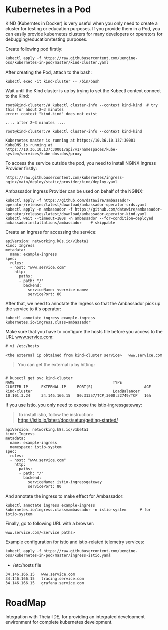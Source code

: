 # Kubernetes in a Pod

KIND (Kuberntes in Docker) is very useful when you only need to create a cluster for testing or education purposes. If you provide them in a Pod, you can easily provide kubernetes clusters for many developers or operators for debugging/education/testing purposes. 

Create following pod firstly:
```
kubectl apply -f https://raw.githubusercontent.com/uengine-oss/kubernetes-in-pod/master/kind-cluster.yaml
```

After creating the Pod, attach to the bash:
```
kubectl exec -it kind-cluster -- /bin/bash
```

Wait until the Kind cluster is up by trying to set the Kubectl context connect to the Kind:
```
root@kind-cluster:/# kubectl cluster-info --context kind-kind  # try this for about 2~3 minutes
error: context "kind-kind" does not exist

.... after 2~3 minutes .... 

root@kind-cluster:/# kubectl cluster-info --context kind-kind

Kubernetes master is running at https://10.36.10.137:30001
KubeDNS is running at https://10.36.10.137:30001/api/v1/namespaces/kube-system/services/kube-dns:dns/proxy

```

To access the service outside the pod, you need to install NGINX Ingress Provider firstly:  
```
https://raw.githubusercontent.com/kubernetes/ingress-nginx/main/deploy/static/provider/kind/deploy.yaml

```

Ambassador Ingress Provider can be used on behalf of the NGINX:
```
kubectl apply -f https://github.com/datawire/ambassador-operator/releases/latest/download/ambassador-operator-crds.yaml
kubectl apply -n ambassador -f https://github.com/datawire/ambassador-operator/releases/latest/download/ambassador-operator-kind.yaml
kubectl wait --timeout=180s -n ambassador --for=condition=deployed ambassadorinstallations/ambassador    # skippable
```

Create an Ingress for accessing the service:
```
apiVersion: networking.k8s.io/v1beta1
kind: Ingress
metadata:
  name: example-ingress
spec:
  rules:
  - host: "www.service.com"
    http:
      paths:
      - path: "/"
        backend:
          serviceName: <service name>
          servicePort: 80
```

After that, we need to annotate the Ingress so that the Ambassador pick up the service to it's operator:

```
kubectl annotate ingress example-ingress kubernetes.io/ingress.class=ambassador
```

Make sure that you have to configure the hosts file before you access to the URL www.service.com:


```
# vi /etc/hosts

<the external ip obtained from kind-cluster service>   www.service.com   
```
> You can get the external ip by hitting:  
```

# kubectl get svc kind-cluster
NAME                                            TYPE           CLUSTER-IP      EXTERNAL-IP     PORT(S)                       AGE
kind-cluster                                    LoadBalancer   10.101.3.24     34.146.166.15   80:31357/TCP,3000:32749/TCP   16h
```

If you use Istio, you only need to expose the istio-ingressgateway:
> To install istio, follow the instruction: https://istio.io/latest/docs/setup/getting-started/
```
apiVersion: networking.k8s.io/v1beta1
kind: Ingress
metadata:
  name: example-ingress
  namespace: istio-system
spec:
  rules:
  - host: "www.service.com"
    http:
      paths:
      - path: "/"
        backend:
          serviceName: istio-ingressgateway
          servicePort: 80
```

And annotate the ingress to make effect for Ambassador:
```
kubectl annotate ingress example-ingress kubernetes.io/ingress.class=ambassador -n istio-system      # for istio-system
```

Finally, go to following URL with a browser:

```
www.service.com/<service paths>
```

Example configuration for istio and istio-related telemetry services:

```
kubectl apply -f https://raw.githubusercontent.com/uengine-oss/kubernetes-in-pod/master/ingress-istio.yaml
```

- /etc/hosts file
```
34.146.166.15   www.service.com
34.146.166.15   tracing.service.com
34.146.166.15   grafana.service.com
```

# RoadMap
Integration with Theia-IDE, for providing an integrated development environment for complete kubernetes development.

